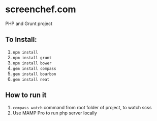 # screenchef.com
PHP and Grunt project

## To Install:

1. ``npm install``
2. ``npm install grunt``
3. ``npm install bower``
4. ``gem install compass``
5. ``gem install bourbon``
6. ``gem install neat``


## How to run it

1. ``compass watch`` command from root folder of project, to watch scss
2. Use MAMP Pro to run php server locally
